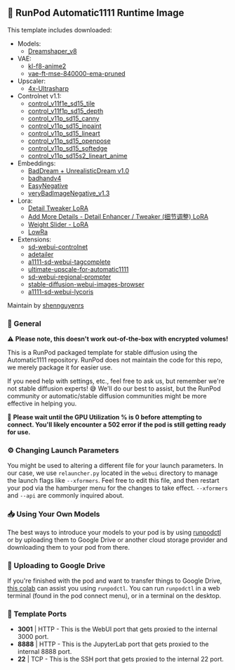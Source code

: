 ## 🚀 RunPod Automatic1111 Runtime Image

This template includes downloaded:

- Models:
  - [Dreamshaper_v8](https://civitai.com/models/4384/dreamshaper)
- VAE:
  - [kl-f8-anime2](https://civitai.com/models/23906?modelVersionId=28569)
  - [vae-ft-mse-840000-ema-pruned](https://civitai.com/models/76118/vae-ft-mse-840000-ema-pruned)
- Upscaler:
  - [4x-Ultrasharp](https://civitai.com/models/116225)
- Controlnet v1.1:
  - [control_v11f1e_sd15_tile](https://huggingface.co/lllyasviel/ControlNet-v1-1/blob/main/control_v11f1e_sd15_tile.pth)
  - [control_v11f1p_sd15_depth](https://huggingface.co/lllyasviel/ControlNet-v1-1/blob/main/control_v11f1p_sd15_depth.pth)
  - [control_v11p_sd15_canny](https://huggingface.co/lllyasviel/ControlNet-v1-1/blob/main/control_v11p_sd15_canny.pth)
  - [control_v11p_sd15_inpaint](https://huggingface.co/lllyasviel/ControlNet-v1-1/blob/main/control_v11p_sd15_inpaint.pth)
  - [control_v11p_sd15_lineart](https://huggingface.co/lllyasviel/ControlNet-v1-1/blob/main/control_v11p_sd15_lineart.pth)
  - [control_v11p_sd15_openpose](https://huggingface.co/lllyasviel/ControlNet-v1-1/blob/main/control_v11p_sd15_openpose.pth)
  - [control_v11p_sd15_softedge](https://huggingface.co/lllyasviel/ControlNet-v1-1/blob/main/control_v11p_sd15_softedge.pth)
  - [control_v11p_sd15s2_lineart_anime](https://huggingface.co/lllyasviel/ControlNet-v1-1/blob/main/control_v11p_sd15s2_lineart_anime.pth)
- Embeddings:
  - [BadDream + UnrealisticDream v1.0](https://civitai.com/models/72437)
  - [badhandv4](https://civitai.com/models/16993?modelVersionId=20068)
  - [EasyNegative](https://civitai.com/models/7808?modelVersionId=9208)
  - [veryBadImageNegative_v1.3](https://civitai.com/models/11772?modelVersionId=25820)
- Lora:
  - [Detail Tweaker LoRA](https://civitai.com/models/58390?modelVersionId=62833)
  - [Add More Details - Detail Enhancer / Tweaker (细节调整) LoRA](https://civitai.com/models/82098?modelVersionId=87153)
  - [Weight Slider - LoRA](https://civitai.com/models/112552?modelVersionId=126824)
  - [LowRa](https://civitai.com/models/48139?modelVersionId=63006)
- Extensions:
  - [sd-webui-controlnet](https://github.com/Mikubill/sd-webui-controlnet.git)
  - [adetailer](https://github.com/Bing-su/adetailer.git)
  - [a1111-sd-webui-tagcomplete](https://github.com/DominikDoom/a1111-sd-webui-tagcomplete.git)
  - [ultimate-upscale-for-automatic1111](https://github.com/Coyote-A/ultimate-upscale-for-automatic1111.git)
  - [sd-webui-regional-prompter](https://github.com/hako-mikan/sd-webui-regional-prompter.git)
  - [stable-diffusion-webui-images-browser](https://github.com/AlUlkesh/stable-diffusion-webui-images-browser.git)
  - [a1111-sd-webui-lycoris](https://github.com/KohakuBlueleaf/a1111-sd-webui-lycoris.git)

Maintain by [shennguyenrs](https://github.com/shennguyenrs)

### 📝 General

⚠️ **Please note, this doesn't work out-of-the-box with encrypted volumes!**

This is a RunPod packaged template for stable diffusion using the Automatic1111 repository. RunPod does not maintain the code for this repo, we merely package it for easier use.

If you need help with settings, etc., feel free to ask us, but remember we're not stable diffusion experts! 😅 We'll do our best to assist, but the RunPod community or automatic/stable diffusion communities might be more effective in helping you.

🔵 **Please wait until the GPU Utilization % is 0 before attempting to connect. You'll likely encounter a 502 error if the pod is still getting ready for use.**

### ⚙️ Changing Launch Parameters

You might be used to altering a different file for your launch parameters. In our case, we use `relauncher.py` located in the `webui` directory to manage the launch flags like `--xformers`. Feel free to edit this file, and then restart your pod via the hamburger menu for the changes to take effect. `--xformers` and `--api` are commonly inquired about.

### 📥 Using Your Own Models

The best ways to introduce your models to your pod is by using [runpodctl](https://github.com/runpod/runpodctl/blob/main/README.md) or by uploading them to Google Drive or another cloud storage provider and downloading them to your pod from there.

### 🚚 Uploading to Google Drive

If you're finished with the pod and want to transfer things to Google Drive, [this colab](https://colab.research.google.com/drive/1ot8pODgystx1D6_zvsALDSvjACBF1cj6) can assist you using `runpodctl`. You can run `runpodctl` in a web terminal (found in the pod connect menu), or in a terminal on the desktop.

### 🔌 Template Ports

- **3001** | HTTP - This is the WebUI port that gets proxied to the internal 3000 port.
- **8888** | HTTP - This is the JupyterLab port that gets proxied to the internal 8888 port.
- **22** | TCP - This is the SSH port that gets proxied to the internal 22 port.
